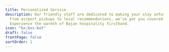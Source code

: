 ```yaml
---
title: Personalized Service
description: Our friendly staff are dedicated to making your stay unforgettable.
  From airport pickups to local recommendations, we've got you covered.
  Experience the warmth of Bajan hospitality firsthand.
icon: "bx:bxs-bot"
draft: false
frontPage: false
sortOrder: 1
---
```

